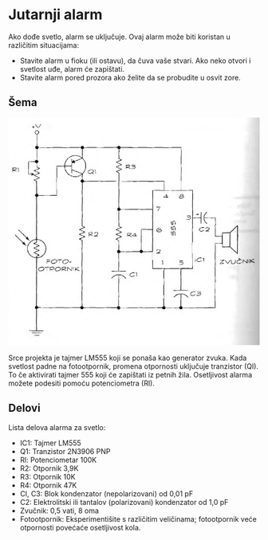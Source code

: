# Jutarnji alarm

Ako dođe svetlo, alarm se uključuje. Ovaj alarm može biti koristan u različitim situacijama:
* Stavite alarm u fioku (ili ostavu), da čuva vaše stvari. Ako neko otvori i svetlost uđe, alarm će zapištati.
* Stavite alarm pored prozora ako želite da se probudite u osvit zore.

## Šema

![](../slike/jutarnji-alarm.jpg)

Srce projekta je tajmer LM555 koji se ponaša kao generator zvuka. Kada svetlost padne na fotootpornik, promena otpornosti uključuje tranzistor (Ql). To če aktivirati tajmer 555 koji će zapištati iz petnih žila. Osetljivost alarma možete podesiti pomoću potenciometra (Rl).

## Delovi

Lista delova alarma za svetlo:
* IC1: Tajmer LM555
* Q1: Tranzistor 2N3906 PNP
* Rl: Potenciometar 100K
* R2: Otpornik 3,9K
* R3: Otpornik 10K
* R4: Otpornik 47K
* Cl, C3: Blok kondenzator (nepolarizovani) od 0,01 pF
* C2: Elektrolitski ili tantalov (polarizovani) kondenzator od 1,0 pF
* Zvučnik: 0,5 vati, 8 oma
* Fotootpornik: Eksperimentišite s različitim veličinama; fotootpornik veće otpornosti povećaće osetljivost kola.
